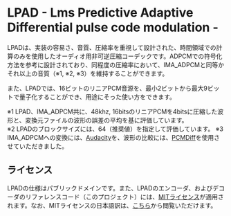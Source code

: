 # LPAD - Lms Predictive Adaptive Differential pulse code modulation -  
LPADは、実装の容易さ、音質、圧縮率を重視して設計された、時間領域での計算のみを使用したオーディオ用非可逆圧縮コーデックです。ADPCMでの符号化方法を参考に設計されており、同程度の圧縮率において、IMA_ADPCMと同等かそれ以上の音質（※1, ※2, ※3）を維持することができます。  

また、LPADでは、16ビットのリニアPCM音源を、最小2ビットから最大9ビットで量子化することができ、用途にそった使い方をできます。

※1 LPAD、IMA_ADPCM共に、48khz, 16bitsのリニアPCMを4bitsに圧縮した波形と、変換元ファイルの波形の誤差の平均を基に評価しています。  
※2 LPADのブロックサイズには、64（推奨値）を指定して評価しています。
※3 IMA_ADPCMへの変換には、[Audacity](https://www.audacityteam.org/)を、波形の比較には、[PCMDiff](https://www.vector.co.jp/soft/dl/win95/art/se392600.html)を使用させていただきました。

## ライセンス
LPADの仕様はパブリックドメインです。また、LPADのエンコーダ、およびデコーダのリファレンスコード（このプロジェクト）には、[MITライセンス](./LICENSE.md)が適用されます。なお、MITライセンスの日本語訳は、[こちら](https://licenses.opensource.jp/MIT/MIT.html)から閲覧いただけます。